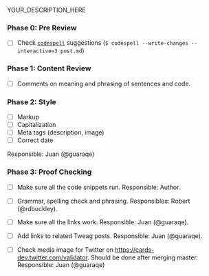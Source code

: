 YOUR_DESCRIPTION_HERE

### Phase 0: Pre Review

- [ ] Check [`codespell`](https://github.com/codespell-project/codespell) suggestions
      (`$ codespell --write-changes --interactive=3 post.md`)

### Phase 1: Content Review

- [ ] Comments on meaning and phrasing of sentences and code.

### Phase 2: Style

- [ ] Markup
- [ ] Capitalization
- [ ] Meta tags (description, image)
- [ ] Correct date

Responsible: Juan (@guaraqe)

### Phase 3: Proof Checking

- [ ] Make sure all the code snippets run.
      Responsible: Author.

- [ ] Grammar, spelling check and phrasing.
      Responsibles: Robert (@rdbuckley).

- [ ] Make sure all the links work.
      Responsible: Juan (@guaraqe).

- [ ] Add links to related Tweag posts.
      Responsible: Juan (@guaraqe).

- [ ] Check media image for Twitter on https://cards-dev.twitter.com/validator. Should be done after merging master.
      Responsible: Juan (@guaraqe)
